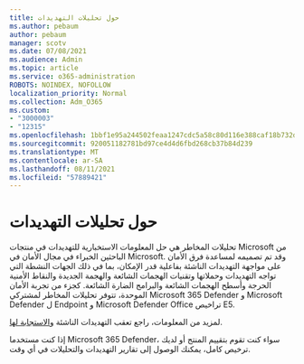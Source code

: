 ```yaml
---
title: حول تحليلات التهديدات
ms.author: pebaum
author: pebaum
manager: scotv
ms.date: 07/08/2021
ms.audience: Admin
ms.topic: article
ms.service: o365-administration
ROBOTS: NOINDEX, NOFOLLOW
localization_priority: Normal
ms.collection: Adm_O365
ms.custom:
- "3000003"
- "12315"
ms.openlocfilehash: 1bbf1e95a244502feaa1247cdc5a58c80d116e388caf18b732d6ba0b85039418
ms.sourcegitcommit: 920051182781bd97ce4d4d6fbd268cb37b84d239
ms.translationtype: MT
ms.contentlocale: ar-SA
ms.lasthandoff: 08/11/2021
ms.locfileid: "57889421"
---
```

# <a name="about-threat-analytics"></a>حول تحليلات التهديدات

تحليلات المخاطر هي حل المعلومات الاستخبارية للتهديدات في منتجات Microsoft من الباحثين الخبراء في مجال الأمان في Microsoft. وقد تم تصميمه لمساعدة فرق الأمان على مواجهة التهديدات الناشئة بفاعلية قدر الإمكان، بما في ذلك الجهات النشطة التي تواجه التهديدات وحملاتها وتقنيات الهجمات الشائعة والهجمة الجديدة والنقاط الأمنية الحرجة وأسطح الهجمات الشائعة والبرامج الضارة الشائعة. كجزء من تجربة الأمان الموحدة، تتوفر تحليلات المخاطر لمشتركي Microsoft 365 Defender و Microsoft Defender ل Endpoint و Microsoft Defender Office تراخيص E5. 

لمزيد من المعلومات، راجع تعقب التهديدات الناشئة [والاستجابة لها](https://docs.microsoft.com/microsoft-365/security/defender/threat-analytics).

إذا كنت مستخدما Microsoft 365 Defender، سواء كنت تقوم بتقييم المنتج أو لديك ترخيص كامل، يمكنك الوصول إلى تقارير التهديدات والتحليلات في أي وقت. 
